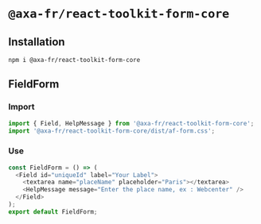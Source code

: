 # `@axa-fr/react-toolkit-form-core`

## Installation

```shell script
npm i @axa-fr/react-toolkit-form-core
```

## FieldForm

### Import

```javascript
import { Field, HelpMessage } from '@axa-fr/react-toolkit-form-core';
import '@axa-fr/react-toolkit-form-core/dist/af-form.css';
```

### Use

```javascript
const FieldForm = () => (
  <Field id="uniqueId" label="Your Label">
    <textarea name="placeName" placeholder="Paris"></textarea>
    <HelpMessage message="Enter the place name, ex : Webcenter" />
  </Field>
);
export default FieldForm;
```
